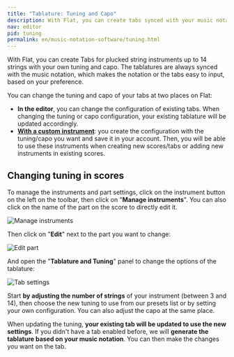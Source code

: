 ```yaml
---
title: "Tablature: Tuning and Capo"
description: With Flat, you can create tabs synced with your music notation up to 14 strings with the tuning and capo you want
nav: editor
pid: tuning
permalink: en/music-notation-software/tuning.html
---
```


With Flat, you can create Tabs for plucked string instruments up to 14 strings with your own tuning and capo. The tablatures are always synced with the music notation, which makes the notation or the tabs easy to input, based on your preference.

You can change the tuning and capo of your tabs at two places on Flat:
* **In the editor**, you can change the configuration of existing tabs. When changing the tuning or capo configuration, your existing tablature will be updated accordingly.
* **[With a custom instrument](/help/en/music-notation-software/custom-instruments.html)**: you create the configuration with the tuning/capo you want and save it in your account. Then, you will be able to use these instruments when creating new scores/tabs or adding new instruments in existing scores.

## Changing tuning in scores

To manage the instruments and part settings, click on the instrument button on the left on the toolbar, then click on "**Manage instruments**". You can also click on the name of the part on the score to directly edit it.

![Manage instruments](/help/assets/img/editor/manage-instruments.png)

Then click on "**Edit**" next to the part you want to change:

![Edit part](/help/assets/img/editor/part-edit-guitar.png)

And open the "**Tablature and Tuning**" panel to change the options of the tablature:

![Tab settings](/help/assets/img/editor/tab-settings.png)

Start **by adjusting the number of strings** of your instrument (between 3 and 14), then choose the new tuning to use from our presets list or by setting your own configuration. You can also adjust the capo at the same place.

When updating the tuning, **your existing tab will be updated to use the new settings**. If you didn't have a tab enabled before, we will **generate the tablature based on your music notation**. You can then make the changes you want on the tab.